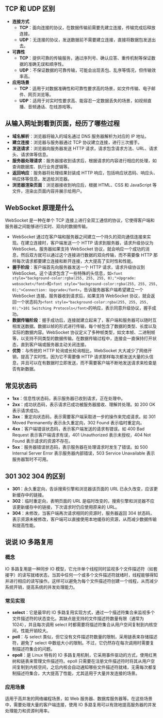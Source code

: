 ## <font style="background-color:rgba(255, 255, 255, 0);">TCP 和 UDP 区别</font>
+ **<font style="background-color:rgba(255, 255, 255, 0);">连接方式</font>**
    - **<font style="background-color:rgba(255, 255, 255, 0);">TCP</font>**<font style="background-color:rgba(255, 255, 255, 0);">：面向连接的协议，在数据传输前需要先建立连接，传输完成后释放连接。</font>
    - **<font style="background-color:rgba(255, 255, 255, 0);">UDP</font>**<font style="background-color:rgba(255, 255, 255, 0);">：无连接的协议，发送数据前不需要建立连接，直接将数据包发送出去。</font>
+ **<font style="background-color:rgba(255, 255, 255, 0);">可靠性</font>**
    - **<font style="background-color:rgba(255, 255, 255, 0);">TCP</font>**<font style="background-color:rgba(255, 255, 255, 0);">：提供可靠的传输服务，通过序列号、确认应答、重传机制等保证数据的准确无误和顺序性。</font>
    - **<font style="background-color:rgba(255, 255, 255, 0);">UDP</font>**<font style="background-color:rgba(255, 255, 255, 0);">：不保证数据的可靠传输，可能会出现丢包、乱序等情况，但传输效率高。</font>
+ **<font style="background-color:rgba(255, 255, 255, 0);">应用场景</font>**
    - **<font style="background-color:rgba(255, 255, 255, 0);">TCP</font>**<font style="background-color:rgba(255, 255, 255, 0);">：适用于对数据准确性和可靠性要求高的场景，如文件传输、电子邮件、网页浏览等。</font>
    - **<font style="background-color:rgba(255, 255, 255, 0);">UDP</font>**<font style="background-color:rgba(255, 255, 255, 0);">：适用于对实时性要求高、能容忍一定数据丢失的场景，如视频直播、音频通话、在线游戏等。</font>

## <font style="background-color:rgba(255, 255, 255, 0);">从输入网址到看到页面，经历了哪些过程</font>
+ **<font style="background-color:rgba(255, 255, 255, 0);">域名解析</font>**<font style="background-color:rgba(255, 255, 255, 0);">：浏览器将输入的域名通过 DNS 服务器解析为对应的 IP 地址。</font>
+ **<font style="background-color:rgba(255, 255, 255, 0);">建立连接</font>**<font style="background-color:rgba(255, 255, 255, 0);">：浏览器与服务器通过 TCP 协议建立连接，进行三次握手。</font>
+ **<font style="background-color:rgba(255, 255, 255, 0);">发送请求</font>**<font style="background-color:rgba(255, 255, 255, 0);">：浏览器向服务器发送 HTTP 请求，请求包含请求方法、URL、请求头、请求体等信息。</font>
+ **<font style="background-color:rgba(255, 255, 255, 0);">服务器处理请求</font>**<font style="background-color:rgba(255, 255, 255, 0);">：服务器接收到请求后，根据请求的内容进行相应的处理，如查询数据库、执行业务逻辑等。</font>
+ **<font style="background-color:rgba(255, 255, 255, 0);">返回响应</font>**<font style="background-color:rgba(255, 255, 255, 0);">：服务器将处理结果封装成 HTTP 响应，包括响应状态码、响应头、响应体等信息，发送给浏览器。</font>
+ **<font style="background-color:rgba(255, 255, 255, 0);">浏览器渲染页面</font>**<font style="background-color:rgba(255, 255, 255, 0);">：浏览器接收到响应后，根据 HTML、CSS 和 JavaScript 等文件，渲染出页面内容并展示给用户。</font>

## <font style="background-color:rgba(255, 255, 255, 0);">WebSocket 原理是什么</font>
<font style="background-color:rgba(255, 255, 255, 0);">WebSocket 是一种在单个 TCP 连接上进行全双工通信的协议，它使得客户端和服务器之间能够进行实时、双向的数据传输。</font>

+ <font style="background-color:rgba(255, 255, 255, 0);">WebSocket 通过在客户端和服务器之间建立一个持久的双向通信连接来实现。在建立连接时，客户端发送一个 HTTP 请求到服务器，请求升级协议为 WebSocket。服务器如果支持 WebSocket 协议，就会响应一个成功的消息，然后双方就可以通过这个连接进行数据的双向传输，而不需要像 HTTP 那样每次请求都要建立连接和断开连接，大大提高了实时性和性能。</font>
+ **<font style="background-color:rgba(255, 255, 255, 0);">握手阶段</font>**<font style="background-color:rgba(255, 255, 255, 0);">：客户端首先向服务器发送一个 HTTP 请求，请求升级协议到 WebSocket。这个请求包含了一些特殊的头信息，如</font>`<font style="background-color:rgba(255, 255, 255, 0);">Upgrade: websocket</font>`<font style="background-color:rgba(255, 255, 255, 0);">和</font>`<font style="background-color:rgba(255, 255, 255, 0);">Connection: Upgrade</font>`<font style="background-color:rgba(255, 255, 255, 0);">，告诉服务器客户端希望建立一个 WebSocket 连接。服务器收到请求后，如果支持 WebSocket 协议，就会返回一个状态码为</font>`<font style="background-color:rgba(255, 255, 255, 0);">101 Switching Protocols</font>`<font style="background-color:rgba(255, 255, 255, 0);">的响应，表示同意升级协议，握手成功。</font>
+ **<font style="background-color:rgba(255, 255, 255, 0);">数据传输阶段</font>**<font style="background-color:rgba(255, 255, 255, 0);">：握手成功后，连接就建立起来了，客户端和服务器可以随时互相发送数据。数据以帧的形式进行传输，每个帧包含了数据的类型、长度以及实际的数据内容。WebSocket 协议定义了多种帧类型，如文本帧、二进制帧等，以支持不同类型的数据传输。在数据传输过程中，连接会一直保持打开状态，直到客户端或服务器主动关闭连接。</font>
+ **<font style="background-color:rgba(255, 255, 255, 0);">优势</font>**<font style="background-color:rgba(255, 255, 255, 0);">：与传统的 HTTP 轮询或长轮询相比，WebSocket 大大减少了网络开销，提高了实时性。因为它不需要像 HTTP 请求那样每次都发送大量的头信息，并且可以在有数据时立即发送，而不需要客户端不断地发送请求来检查是否有新数据。</font>

## <font style="background-color:rgba(255, 255, 255, 0);">常见状态码</font>
+ **<font style="background-color:rgba(255, 255, 255, 0);">1xx</font>**<font style="background-color:rgba(255, 255, 255, 0);">：信息性状态码，表示服务器已收到请求，正在处理中。</font>
+ **<font style="background-color:rgba(255, 255, 255, 0);">2xx</font>**<font style="background-color:rgba(255, 255, 255, 0);">：成功状态码，表示请求已成功被服务器接收、理解并处理。如 200 OK 表示请求成功。</font>
+ **<font style="background-color:rgba(255, 255, 255, 0);">3xx</font>**<font style="background-color:rgba(255, 255, 255, 0);">：重定向状态码，表示需要客户端采取进一步的操作来完成请求。如 301 Moved Permanently 表示永久重定向，302 Found 表示临时重定向。</font>
+ **<font style="background-color:rgba(255, 255, 255, 0);">4xx</font>**<font style="background-color:rgba(255, 255, 255, 0);">：客户端错误状态码，表示客户端发送的请求有错误。如 400 Bad Request 表示客户端请求有误，401 Unauthorized 表示未授权，404 Not Found 表示请求的资源不存在。</font>
+ **<font style="background-color:rgba(255, 255, 255, 0);">5xx</font>**<font style="background-color:rgba(255, 255, 255, 0);">：服务器错误状态码，表示服务器在处理请求时发生了错误。如 500 Internal Server Error 表示服务器内部错误，503 Service Unavailable 表示服务器暂时不可用。</font>

## <font style="background-color:rgba(255, 255, 255, 0);">301 302 304 的区别</font>
+ **<font style="background-color:rgba(255, 255, 255, 0);">301</font>**<font style="background-color:rgba(255, 255, 255, 0);">：永久重定向，告诉搜索引擎和浏览器该页面的 URL 已永久改变，应该更新缓存中的链接。</font>
+ **<font style="background-color:rgba(255, 255, 255, 0);">302</font>**<font style="background-color:rgba(255, 255, 255, 0);">：临时重定向，表明页面的 URL 是临时改变的，搜索引擎和浏览器不应该更新缓存中的链接，下次请求时仍应使用原来的 URL。</font>
+ **<font style="background-color:rgba(255, 255, 255, 0);">304</font>**<font style="background-color:rgba(255, 255, 255, 0);">：未修改，当客户端再次请求相同的资源时，服务器返回 304 状态码，表示资源未被修改，客户端可以直接使用本地缓存的资源，从而减少数据传输和提高性能。</font>

## <font style="background-color:rgba(255, 255, 255, 0);">说说 IO 多路复用</font>
### <font style="background-color:rgba(255, 255, 255, 0);">概念</font>
<font style="background-color:rgba(255, 255, 255, 0);">IO 多路复用是一种同步 IO 模型，它允许单个线程同时监视多个文件描述符（如套接字）的读写就绪状态，当其中任何一个或多个文件描述符就绪时，线程能够得知并进行相应的读写操作。这样可以避免为每个文件描述符创建一个线程，从而减少系统开销，提高系统的并发处理能力。</font>

### <font style="background-color:rgba(255, 255, 255, 0);">常见实现</font>
+ **<font style="background-color:rgba(255, 255, 255, 0);">select</font>**<font style="background-color:rgba(255, 255, 255, 0);">：它是最早的 IO 多路复用实现方式，通过一个描述符集合来监视多个文件描述符的状态变化。其缺点是支持的文件描述符数量有限（通常为 1024），并且每次调用 select 时都需要将描述符集合从用户空间复制到内核空间，性能开销较大。</font>
+ **<font style="background-color:rgba(255, 255, 255, 0);">poll</font>**<font style="background-color:rgba(255, 255, 255, 0);">：与 select 类似，但它没有文件描述符数量的限制，采用链表来存储描述符，避免了 select 中数组大小的限制。不过，它仍然存在每次调用时需要复制描述符集合的问题。</font>
+ **<font style="background-color:rgba(255, 255, 255, 0);">epoll</font>**<font style="background-color:rgba(255, 255, 255, 0);">：是 Linux 特有的 IO 多路复用机制，它采用事件驱动的方式，使用红黑树和链表来管理文件描述符。epoll 只需要在注册文件描述符时将其从用户空间复制到内核空间，之后内核会自动通知哪些文件描述符就绪，无需每次都复制描述符集合，大大提高了性能，尤其适用于大量并发连接的场景。</font>

### <font style="background-color:rgba(255, 255, 255, 0);">应用场景</font>
<font style="background-color:rgba(255, 255, 255, 0);">适用于高并发的网络编程场景，如 Web 服务器、数据库服务器等。在这些场景中，需要处理大量的客户端连接，使用 IO 多路复用可以有效地提高服务器的并发处理能力和资源利用率。</font>

